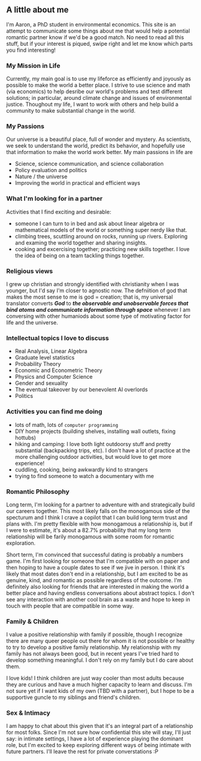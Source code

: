 
## A little about me
I'm Aaron, a PhD student in environmental economics. This site is an attempt to communicate some things about me that would help a potential romantic partner know if we'd be a good match. No need to read all this stuff, but if your interest is piqued, swipe right and let me know which parts you find interesting!

### My Mission in Life
Currently, my main goal is to use my lifeforce as efficiently and joyously as possible to make the world a better place. I strive to use science and math (via economics) to help desribe our world's problems and test different solutions; in particular, around climate change and issues of environmental justice. Thoughout my life, I want to work with others and help build a community to make substantial change in the world.

### My Passions
Our universe is a beautiful place, full of wonder and mystery. As scientists, we seek to understand the world, predict its behavior, and hopefully use that information to make the world work better. My main passions in life are
- Science, science communication, and science collaboration
- Policy evaluation and politics
- Nature / the universe
- Improving the world in practical and efficient ways

### What I'm looking for in a partner
Activities that I find exciting and desirable:
- someone I can turn to in bed and ask about linear algebra or mathematical models of the world or something super nerdy like that.
- climbing trees, scuttling around on rocks, running up rivers. Exploring and examing the world together and sharing insights.
- cooking and excercising together; practicing new skills together. I love the idea of being on a team tackling things together.

### Religious views
I grew up christian and strongly identified with christianity when I was younger, but I'd say I'm closer to agnostic now. The defniition of god that makes the most sense to me is god = creation; that is, my universal translator converts ***God*** to ***the observable and unobservable forces that bind atoms and communicate information through space*** whenever I am conversing with other humaniods about some type of motivating factor for life and the universe.
    
### Intellectual topics I love to discuss
- Real Analysis, Linear Algebra
- Graduate level statistics
- Probability Theory
- Economic and Econometric Theory
- Physics and Computer Science
- Gender and sexuality
- The eventual takeover by our benevolent AI overlords
- Politics

### Activities you can find me doing
- lots of math, lots of `computer programming`
- DIY home projects (building shelves, installing wall outlets, fixing hottubs)
- hiking and camping: I love both light outdoorsy stuff and pretty substantial (backpacking trips, etc). I don't have a lot of practice at the more challenging outdoor activities, but would love to get more experience!
- cuddling, cooking, being awkwardly kind to strangers
- trying to find someone to watch a documentary with me

### Romantic Philosophy
Long term, I'm looking for a partner to adventure with and strategically build our careers together. This most likely falls on the monogamous side of the specturum and I think I crave a copilot that I can build long term trust and plans with. I'm pretty flexible with how monogamous a relationship is, but if I were to estimate, it's about a 82.7% probability that my long term relationship will be farily monogamous with some room for romantic exploration.

Short term, I'm convinced that successful dating is probably a numbers game. I'm first looking for someone that I'm compatible with on paper and then hoping to have a couple dates to see if we jive in person. I think it's likely that most dates don't end in a relationship, but I am excited to be as genuine, kind, and romantic as possible regardless of the outcome. I'm definitely also looking for friends that are interested in making the world a better place and having endless conversations about abstract topics. I don't see any interaction with another cool brain as a waste and hope to keep in touch with people that are compatible in some way.

### Family & Children
I value a positive relationship with family if possible, though I recognize there are many queer people out there for whom it is not possible or healthy to try to develop a positive family relationship. My relationship with my family has not always been good, but in recent years I've tried hard to develop something meaningful. I don't rely on my family but I do care about them.

I love kids! I think children are just way cooler than most adults because they are curious and have a much higher capacity to learn and discuss. I'm not sure yet if I want kids of my own (TBD with a partner), but I hope to be a supportive guncle to my siblings and friend's children.

### Sex & Intimacy 
I am happy to chat about this given that it's an integral part of a relationship for most folks. Since I'm not sure how confidential this site will stay, I'll just say: in intimate settings, I have a lot of experience playing the dominant role, but I'm excited to keep exploring different ways of being intimate with future partners. I'll leave the rest for private converstations :P
